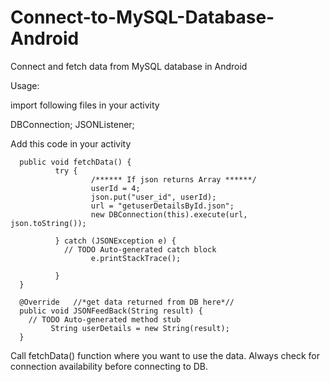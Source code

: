 # Connect-to-MySQL-Database-Android
Connect and fetch data from MySQL database in Android

Usage:

import following files in your activity

DBConnection;
JSONListener;

Add this code in your activity

      public void fetchData() {
              try {
                      /****** If json returns Array ******/			
                      userId = 4; 
                      json.put("user_id", userId);
                      url = "getuserDetailsById.json";
                      new DBConnection(this).execute(url, json.toString());

              } catch (JSONException e) {
                // TODO Auto-generated catch block
                      e.printStackTrace();

              }
      }
      
      @Override   //*get data returned from DB here*//
      public void JSONFeedBack(String result) { 
        // TODO Auto-generated method stub
             String userDetails = new String(result);
      }

Call fetchData() function where you want to use the data.
Always check for connection availability before connecting to DB. 
      
